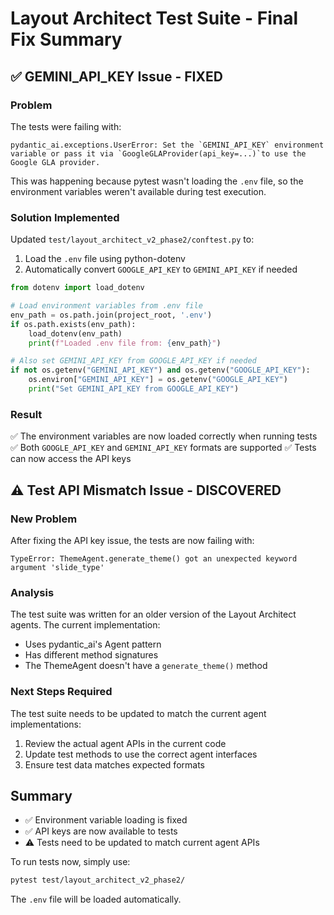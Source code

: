 # Layout Architect Test Suite - Final Fix Summary

## ✅ GEMINI_API_KEY Issue - FIXED

### Problem
The tests were failing with:
```
pydantic_ai.exceptions.UserError: Set the `GEMINI_API_KEY` environment variable or pass it via `GoogleGLAProvider(api_key=...)`to use the Google GLA provider.
```

This was happening because pytest wasn't loading the `.env` file, so the environment variables weren't available during test execution.

### Solution Implemented
Updated `test/layout_architect_v2_phase2/conftest.py` to:
1. Load the `.env` file using python-dotenv
2. Automatically convert `GOOGLE_API_KEY` to `GEMINI_API_KEY` if needed

```python
from dotenv import load_dotenv

# Load environment variables from .env file
env_path = os.path.join(project_root, '.env')
if os.path.exists(env_path):
    load_dotenv(env_path)
    print(f"Loaded .env file from: {env_path}")

# Also set GEMINI_API_KEY from GOOGLE_API_KEY if needed
if not os.getenv("GEMINI_API_KEY") and os.getenv("GOOGLE_API_KEY"):
    os.environ["GEMINI_API_KEY"] = os.getenv("GOOGLE_API_KEY")
    print("Set GEMINI_API_KEY from GOOGLE_API_KEY")
```

### Result
✅ The environment variables are now loaded correctly when running tests
✅ Both `GOOGLE_API_KEY` and `GEMINI_API_KEY` formats are supported
✅ Tests can now access the API keys

## ⚠️ Test API Mismatch Issue - DISCOVERED

### New Problem
After fixing the API key issue, the tests are now failing with:
```
TypeError: ThemeAgent.generate_theme() got an unexpected keyword argument 'slide_type'
```

### Analysis
The test suite was written for an older version of the Layout Architect agents. The current implementation:
- Uses pydantic_ai's Agent pattern
- Has different method signatures
- The ThemeAgent doesn't have a `generate_theme()` method

### Next Steps Required
The test suite needs to be updated to match the current agent implementations:
1. Review the actual agent APIs in the current code
2. Update test methods to use the correct agent interfaces
3. Ensure test data matches expected formats

## Summary
- ✅ Environment variable loading is fixed
- ✅ API keys are now available to tests
- ⚠️ Tests need to be updated to match current agent APIs

To run tests now, simply use:
```bash
pytest test/layout_architect_v2_phase2/
```

The `.env` file will be loaded automatically.